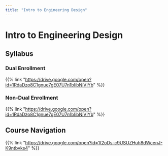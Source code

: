 ```yaml
---
title: "Intro to Engineering Design"
---
```


# Intro to Engineering Design

## Syllabus

### Dual Enrollment

{{% link "https://drive.google.com/open?id=1RdaDzo8C1gnue7gE07U7n1bIibNiVIYb" %}}

### Non-Dual Enrollment

{{% link "https://drive.google.com/open?id=1RdaDzo8C1gnue7gE07U7n1bIibNiVIYb" %}}

## Course Navigation

{{% link "https://drive.google.com/open?id=1t2oDs-c9USUZHuh8dWcenJ-K9ntbvks4" %}}
